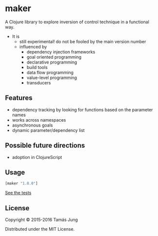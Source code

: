 
[](doc/Cima_da_Conegliano_God_the_Father.jpg)

# maker

A Clojure library to explore inversion of control technique in a functional way. 

* It is 
  * still experimental! do not be fooled by the main version number
  * influenced by
    * dependency injection frameworks
    * goal oriented programming
    * declarative programming
    * build tools
    * data flow programming
    * value-level programming
    * transducers

## Features

* dependency tracking by looking for functions based on the parameter names
* works across namespaces
* asynchronous goals
* dynamic parameter/dependency list


## Possible future directions
* adoption in ClojureScript

## Usage
```clj
[maker "1.0.0"]
```
[See the tests](test/maker/core_test.clj)

## License

Copyright © 2015-2016 Tamás Jung

Distributed under the MIT License.
